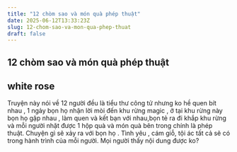 ```yaml
---
title: "12 chòm sao và món quà phép thuật"
date: 2025-06-12T13:33:23Z
slug: 12-chom-sao-va-mon-qua-phep-thuat
draft: false
---
```


## 12 chòm sao và món quà phép thuật

## white rose

Truyện này nói về 12 người  đều là tiểu thư công tử nhưng ko hề quen bít nhau , 1 ngảy bọn họ nhận lời mòi đến khu rừng magic , ở tại khu rừng này bọn họ gặp nhau , làm quen và kết bạn với nhau,bọn tẻ ra đi khắp khu rừng và mỗi người  nhặt được 1 hộp quà và món quà bên trong chính là phép thuật. Chuyện gì sẽ xảy ra với  bọn họ . Tình yêu , cám giỗ, tội ác tất cả sẽ có trong hành trình của mỗi người.
Mọi người thấy nội dung được ko?